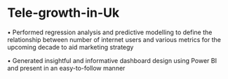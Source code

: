 # Tele-growth-in-Uk

•	Performed regression analysis and predictive modelling to define the relationship between number of internet users and various metrics for the upcoming decade to aid marketing strategy

•	Generated insightful and informative dashboard design using Power BI and present in an easy-to-follow manner 
